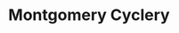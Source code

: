 ---
title: "Montgomery Cyclery"
url: /cincinnati/montgomery-cyclery-westbourne-drive/
shop: Fahrrad
---